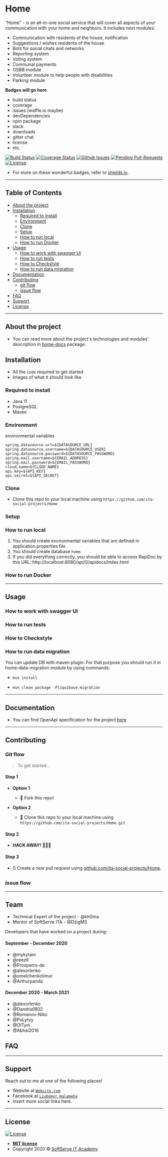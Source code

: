 # Home

“Home” - is an all-in-one social service that will cover all aspects of your communication with your home and neighbors.
It includes next modules: 
- Communication with residents of the house, notification
- Suggestions / wishes residents of the house
- Bots for social chats and networks
- Reporting system
- Voting system
- Communal payments
- OSBB module
- Volunteer module to help people with disabilities 
- Parking module


**Badges will go here**

- build status
- coverage
- issues (waffle.io maybe)
- devDependencies
- npm package
- slack
- downloads
- gitter chat
- license
- etc.

[![Build Status](https://img.shields.io/travis/ita-social-projects/Home/master?style=flat-square)](https://travis-ci.org/github/ita-social-projects/Home)
[![Coverage Status](https://img.shields.io/gitlab/coverage/ita-social-projects/Home/master?style=flat-square)](https://coveralls.io)
[![Github Issues](https://img.shields.io/github/issues/ita-social-projects/Home?style=flat-square)](https://github.com/ita-social-projects/Home/issues)
[![Pending Pull-Requests](https://img.shields.io/github/issues-pr/ita-social-projects/Home?style=flat-square)](https://github.com/ita-social-projects/Home/pulls)
[![License](http://img.shields.io/:license-mit-blue.svg?style=flat-square)](http://badges.mit-license.org)

- For more on these wonderful  badges, refer to <a href="https://shields.io/" target="_blank">shields.io</a>.

---

## Table of Contents

- [About the project](#About-the-project)
- [Installation](#installation)
  - [Required to install](#Required-to-install)
  - [Environment](#Environment)
  - [Clone](#Clone)
  - [Setup](#Setup)
  - [How to run local](#How-to-run-local)
  - [How to run Docker](#How-to-run-Docker)
- [Usage](#Usage)
  - [How to work with swagger UI](#How-to-work-with-swagger-UI)
  - [How to run tests](#How-to-run-tests)
  - [How to Checkstyle](#How-to-Checkstyle)
  - [How to run data migration](#How-to-run-data-migration)
- [Documentation](#Documentation)
- [Contributing](#contributing)
  - [git flow](#git-flow)
  - [issue flow](#git-flow)
- [FAQ](#faq)
- [Support](#support)
- [License](#license)

---

## About the project
- You can read more about the project's technologies and modules' description  in   <a href="https://github.com/ita-social-projects/Home/tree/dev/home-docs" target="_blank">home-docs</a> package.

## Installation

- All the `code` required to get started
- Images of what it should look like

### Required to install
- Java 11
- PostgreSQL
- Maven

### Environment
environmental variables
```properties
spring.datasource.url=${DATASOURCE_URL}
spring.datasource.username=${DATASOURCE_USER}
spring.datasource.password=${DATASOURCE_PASSWORD}
spring.mail.username=${EMAIL_ADDRESS}
spring.mail.password=${EMAIL_PASSWORD}
cloud.name=${CLOUD_NAME}
api.key=${API_KEY}
api.secret=${API_SECRET}
```

### Clone

- Clone this repo to your local machine using `https://github.com/ita-social-projects/Home`

### Setup

### How to run local
1. You should create environmental variables that are defined in application.properties file.
2. You should create database `home`.
3. If you did everything correctly, you should be able to access RapiDoc by this URL: http://localhost:8080/api/0/apidocs/index.html

### How to run Docker

---

## Usage
### How to work with swagger UI
### How to run tests
### How to Checkstyle
### How to run data migration
You can update DB with maven plugin. For that purpose you should run it in home-data-migration module by using commands:

- `mvn install`
  
- `mvn clean package -Pliquibase.migration`

---

## Documentation
- You can find OpenApi specification for the project [here](https://home-project-academy.herokuapp.com/api/0/apidoc.html)

---

## Contributing

### Git flow
> To get started...
#### Step 1

- **Option 1**
    - 🍴 Fork this repo!

- **Option 2**
    - 👯 Clone this repo to your local machine using `https://github.com/ita-social-projects/Home.git`

#### Step 2

- **HACK AWAY!** 🔨🔨🔨

#### Step 3

- 🔃 Create a new pull request using <a href="https://github.com/ita-social-projects/Home/compare/" target="_blank">github.com/ita-social-projects/Home</a>.

### Issue flow

---

## Team
- Technical Expert of the project - @kh0ma
- Mentor of SoftServe ITA - @DzigMS

Developers that have worked on a project during:
#### September - December 2020
- @mykytam
- @reeztl
- @Prosperro-de
- @alexorlenko
- @omelchenkotimur
- @Arthurpanda

#### December 2020 - March 2021

- @alexorlenko
- @Dandria1802
- @Romanov-Niko
- @PoLytvy
- @OlTym
- @Abhai2016

## FAQ

---

## Support

Reach out to me at one of the following places!

- Website at <a href="http://Website.com" target="_blank">`Website.com`</a>
- Facebook at <a href="https://www.facebook.com/LiubomyrHalamaha/" target="_blank">`Liubomyr Halamaha`</a>
- Insert more social links here.

---

## License

[![License](http://img.shields.io/:license-mit-blue.svg?style=flat-square)](http://badges.mit-license.org)

- **[MIT license](http://opensource.org/licenses/mit-license.php)**
- Copyright 2020 © <a href="https://softserve.academy/" target="_blank"> SoftServe IT Academy</a>.
